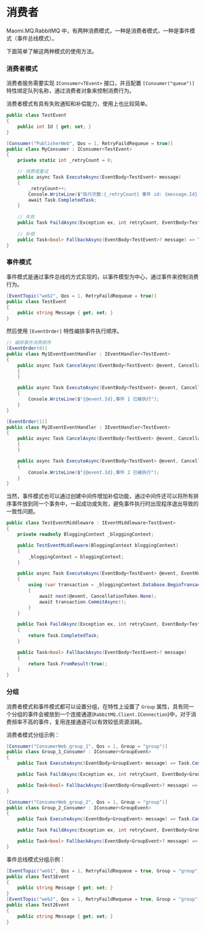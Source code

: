 # 消费者

Maomi.MQ.RabbitMQ 中，有两种消费模式，一种是消费者模式，一种是事件模式（事件总线模式）。

下面简单了解这两种模式的使用方法。



### 消费者模式

消费者服务需要实现 `IConsumer<TEvent>` 接口，并且配置 `[Consumer("queue")]` 特性绑定队列名称，通过消费者对象来控制消费行为。

消费者模式有具有失败通知和补偿能力，使用上也比较简单。

```csharp
public class TestEvent
{
    public int Id { get; set; }
}

[Consumer("PublisherWeb", Qos = 1, RetryFaildRequeue = true)]
public class MyConsumer : IConsumer<TestEvent>
{
    private static int _retryCount = 0;

    // 消费或重试
    public async Task ExecuteAsync(EventBody<TestEvent> message)
    {
        _retryCount++;
        Console.WriteLine($"执行次数:{_retryCount} 事件 id: {message.Id} {DateTime.Now}");
        await Task.CompletedTask;
    }
    
    // 失败
    public Task FaildAsync(Exception ex, int retryCount, EventBody<TestEvent>? message) => Task.CompletedTask;
    
    // 补偿
    public Task<bool> FallbackAsync(EventBody<TestEvent>? message) => Task.FromResult(true);
}
```



### 事件模式

事件模式是通过事件总线的方式实现的，以事件模型为中心，通过事件来控制消费行为。

```csharp
[EventTopic("web2", Qos = 1, RetryFaildRequeue = true)]
public class TestEvent
{
	public string Message { get; set; }
}
```



然后使用 `[EventOrder]` 特性编排事件执行顺序。

```csharp
// 编排事件消费顺序
[EventOrder(0)]
public class My1EventEventHandler : IEventHandler<TestEvent>
{
	public async Task CancelAsync(EventBody<TestEvent> @event, CancellationToken cancellationToken)
	{
	}

	public async Task ExecuteAsync(EventBody<TestEvent> @event, CancellationToken cancellationToken)
	{
		Console.WriteLine($"{@event.Id},事件 1 已被执行");
	}
}

[EventOrder(1)]
public class My2EventEventHandler : IEventHandler<TestEvent>
{
	public async Task CancelAsync(EventBody<TestEvent> @event, CancellationToken cancellationToken)
	{
	}

	public async Task ExecuteAsync(EventBody<TestEvent> @event, CancellationToken cancellationToken)
	{
		Console.WriteLine($"{@event.Id},事件 2 已被执行");
	}
}
```



当然，事件模式也可以通过创建中间件增加补偿功能，通过中间件还可以将所有排序事件放到同一个事务中，一起成功或失败，避免事件执行时出现程序退出导致的一致性问题。

```csharp
public class TestEventMiddleware : IEventMiddleware<TestEvent>
{
    private readonly BloggingContext _bloggingContext;

    public TestEventMiddleware(BloggingContext bloggingContext)
    {
        _bloggingContext = bloggingContext;
    }

    public async Task ExecuteAsync(EventBody<TestEvent> @event, EventHandlerDelegate<TestEvent> next)
    {
        using (var transaction = _bloggingContext.Database.BeginTransaction())
        {
            await next(@event, CancellationToken.None);
            await transaction.CommitAsync();
        }
    }

    public Task FaildAsync(Exception ex, int retryCount, EventBody<TestEvent>? message)
    {
        return Task.CompletedTask;
    }

    public Task<bool> FallbackAsync(EventBody<TestEvent>? message)
    {
        return Task.FromResult(true);
    }
}
```





### 分组

消费者模式和事件模式都可以设置分组，在特性上设置了 `Group` 属性，具有同一个分组的事件会被放到一个连接通道(`RabbitMQ.Client.IConnection`)中，对于消费频率不高的事件，复用连接通道可以有效较低资源消耗。



消费者模式分组示例：

```csharp
[Consumer("ConsumerWeb_group_1", Qos = 1, Group = "group")]
public class Group_1_Consumer : IConsumer<GroupEvent>
{
    public Task ExecuteAsync(EventBody<GroupEvent> message) => Task.CompletedTask;

    public Task FaildAsync(Exception ex, int retryCount, EventBody<GroupEvent>? message) => Task.CompletedTask;

    public Task<bool> FallbackAsync(EventBody<GroupEvent>? message) => Task.FromResult(true);
}

[Consumer("ConsumerWeb_group_2", Qos = 1, Group = "group")]
public class Group_2_Consumer : IConsumer<GroupEvent>
{
    public Task ExecuteAsync(EventBody<GroupEvent> message) => Task.CompletedTask;

    public Task FaildAsync(Exception ex, int retryCount, EventBody<GroupEvent>? message) => Task.CompletedTask;

    public Task<bool> FallbackAsync(EventBody<GroupEvent>? message) => Task.FromResult(true);
}
```



事件总线模式分组示例：

```csharp
[EventTopic("web1", Qos = 1, RetryFaildRequeue = true, Group = "group")]
public class Test1Event
{
	public string Message { get; set; }
}
[EventTopic("web2", Qos = 1, RetryFaildRequeue = true, Group = "group")]
public class Test2Event
{
	public string Message { get; set; }
}

```


